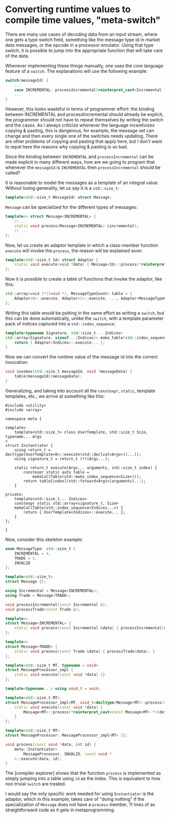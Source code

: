 # Converting runtime values to compile time values, "meta-switch"

There are many use cases of decoding data from an input stream, where one gets a type switch field, something like the message type id in market data messages, or the opcode in a processor emulator.  Using that type switch, it is possible to jump into the appropriate function that will take care of the data.

Whenever implementing these things manually, one uses the core language feature of a `switch`.  The explanations will use the following example:

```c++
switch(messageId) {
    ...
    case INCREMENTAL: processIncremental(reinterpret_cast<Incremental *>(data)); break;
    ...
}
```

However, this looks wasteful in terms of programmer effort: the binding between INCREMENTAL and processIncremental should already be explicit, the programmer should not have to repeat themselves by writing the switch and the cases.  As I always criticize whenever the language incentivizes copying & pasting, this is dangerous, for example, the message set can change and then every single one of the switches needs updating.  There are other problems of copying and pasting that apply here, but I don't want to repat here the reasons why copying & pasting is so bad.

Since the binding between `INCREMENTAL` and `processIncremental` can be made explicit in many different ways, how are we going to program that whenever the `messageId` is `INCREMENTAL` then `processIncremental` should be called?

It is reasonable to model the messages as a template of an integral value.  Without losing generality, let us say it is a `std::size_t`:

```c++
template<std::size_t MessageId> struct Message;
```

`Message` can be specialized for the different types of messages:

```c++
template<> struct Message<INCREMENTAL> {
    // ...
    static void process(Message<INCREMENTAL> &incremental);
    // ...
};
```

Now, let us create an adaptor template in which a class-member function `execute` will invoke the `process`, the reason will be explained soon:

```c++
template<std::size_t Id> struct Adaptor {
    static void execute(void *data) { Message<Id>::process(*reinterpret_cast<Message<Id> *>(data)); }
};
```

Now it is possible to create a table of functions that invoke the adaptor, like this:

```c++
std::array<void (*)(void *), MessageTypeCount> table = {
    Adaptor<0>::execute, Adaptor<1>::execute, ..., Adaptor<MessageTypeCount>::execute
};
```
Writing this table would be putting in the same effort as writing a `switch`, but this can be done automatically, unlike the `switch`, with a template parameter pack of indices captured into a `std::index_sequence`:

```c++
template<typename Signature, std::size_t... Indices>
std::array<Signature, sizeof...(Indices)> make_table(std::index_sequence<Indices...>) {
    return { Adaptor<Indices>::execute... };
}
```

Now we can convert the runtime value of the message id into the correct invocation:

```c++
void invokes(std::size_t messageId, void *messageData) {
    table[messageId](messageData);
}
```

Generalizing, and taking into account all the `constexpr`, `static`, template templates, etc., we arrive at something like this:

```
#include <utility>
#include <array>

namespace meta {

template<
    template<std::size_t> class UserTemplate, std::size_t Size, typename... Args
>
struct Instantiator {
    using return_t = decltype(UserTemplate<0>::execute(std::declval<Args>()...));
    using signature_t = return_t (*)(Args...);

    static return_t execute(Args... arguments, std::size_t index) {
        constexpr static auto table =
            makeCallTable(std::make_index_sequence<Size>());
        return table[index](std::forward<Args>(arguments)...);
    }

private:
    template<std::size_t... Indices>
    constexpr static std::array<signature_t, Size>
    makeCallTable(std::index_sequence<Indices...>) {
        return { UserTemplate<Indices>::execute... };
    }
};

}
```

Now, consider this skeleton example:

```c++
enum MessageType: std::size_t {
    INCREMENTAL = 3,
    TRADE = 5,
    INVALID
};

template<std::size_t>
struct Message {};

using Incremental = Message<INCREMENTAL>;
using Trade = Message<TRADE>;

void processIncremental(const Incremental &);
void processTrade(const Trade &);

template<>
struct Message<INCREMENTAL> {
    static void process(const Incremental &data) { processIncremental(data); }
};

template<>
struct Message<TRADE> {
    static void process(const Trade &data) { processTrade(data); }
};

template<std::size_t MT, typename = void>
struct MessageProcessor_impl {
    static void execute(const void *data) {}
};

template<typename...> using void_t = void;

template<std::size_t MT>
struct MessageProcessor_impl<MT, void_t<decltype(Message<MT>::process)>> {
    static void execute(const void *data) {
        Message<MT>::process(*reinterpret_cast<const Message<MT> *>(data));
    }
};

template<std::size_t MT>
struct MessageProcessor: MessageProcessor_impl<MT> {};

void process(const void *data, int id) {
    meta::Instantiator<
        MessageProcessor, INVALID, const void *
    >::execute(data, id);
}
```

The [compiler explorer] shows that the function `process` is implemented as simply jumping into a table using `id` as the index.  This is equivalent to how non trivial `switch` are treated.

I would say the only specific work needed for using `Instantiator` is the adaptor, which in this example, takes care of "doing nothing" if the specialization of `Message` does not have a `process` member, 11 lines of as straightforward code as it gets in metaprogramming.


